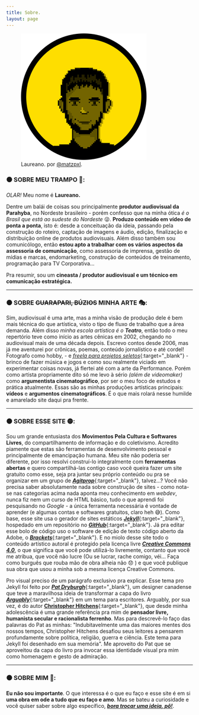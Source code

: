 ```yaml
---
title: Sobre.
layout: page
---
```


<figure>
  <img alt="Laureano." src="images/AVATAR.png" />
  <figcaption>
   Laureano. por <a href="https://www.instagram.com/matzpxl/" target="_blank">@matzpxl</a>.
  </figcaption>
</figure>

### **⚫ SOBRE MEU TRAMPO 🔨:**
*OLAR!* Meu nome é **Laureano.** 

Dentre um balái de coisas sou principalmente **produtor audiovisual da Parahyba**, no Nordeste brasileiro - porém confesso que na minha ótica *é o Brasil que está ao sudeste do Nordeste* 😜. **Produzo conteúdo em vídeo de ponta a ponta**, isto é: desde a conceituação da ideia, passando pela construção do roteiro, captação de imagens e áudio, edição, finalização e distribuição online de produtos audiovisuais. Além disso também sou comunicólogo, então **estou apto a trabalhar com os vários aspectos da assessoria de comunicação**, como assessoria de imprensa, gestão de mídias e marcas, endomarketing, construção de conteúdos de treinamento, programação para TV Corporativa... 

Pra resumir, sou um **cineasta / produtor audiovisual e um técnico em comunicação estratégica.**

---
### **⚫ SOBRE ~~GUARAPARI, BÚZIOS~~ MINHA ARTE 🎭:**
Sim, audiovisual é uma arte, mas a minha visão de produção dele é bem mais técnica do que artística, visto o tipo de fluxo de trabalho que a área demanda. Além disso *minha escola artística é o **Teatro***, então todo o meu repertório teve como início as artes cênicas em 2002, chegando no audiovisual mais de uma década depois. Escrevo contos desde 2006, mas já me aventurei por crônicas, poemas, conteúdo jornalístico e até cordel! Fotografo como hobby, - e [*freela para projetos seletos*](/Trampos/Imburana){:target="_blank"} - brinco de fazer música e jogos e como sou realmente viciado em experimentar coisas novas, já flertei até com a arte da Performance. Porém como artista propriamente dito só me levo à sério *(além de videomaker)* como **argumentista cinematográfico**, por ser o meu foco de estudos e prática atualmente. Essas são as minhas produções artísticas principais: **vídeos** e **argumentos cinematográficos**. É o que mais rolará nesse humilde e amarelado site daqui pra frente.

---
### **⚫ SOBRE ESSE SITE 🟡:**
Sou um grande entusiasta dos **Movimentos Pela Cultura e Softwares Livres**, do compartilhamento de informação e do coletivismo. Acredito piamente que estas são ferramentas de desenvolvimento pessoal e principalmente de emancipação humana. Meu site não poderia ser diferente, por isso resolvi construí-lo integralmente com **ferramentas abertas** e quero compartilhá-las contigo caso você queira fazer um site gratuito como esse, seja pra juntar seu próprio conteúdo ou pra se organizar em um grupo de [***Agitprop***](https://pt.wikipedia.org/wiki/Agitprop){:target="_blank"}, talvez...? Você não precisa saber absolutamente nada sobre construção de sites - como nota-se nas categorias acima nada aponta meu conhecimento em *webdev*, nunca fiz nem um curso de HTML básico, tudo o que aprendi foi pesquisando no *Google* - a única ferramenta necessária é vontade de aprender (e algumas contas e softwares gratuitos, claro heh 😅). Como base, esse site usa o gerador de sites estáticos [***Jekyll***](https://jekyllrb.com/){:target="_blank"}, hospedado em um repositório no [***GitHub***](https://github.com){:target="_blank"}. Já pra editar esse bolo de código uso o software de edição de texto código aberto da Adobe, o [***Brackets***](http://brackets.io/){:target="_blank"}. E no miolo desse site todo o conteúdo artístico autoral é protegido pela licença livre [***Creative Commons 4.0***](http://br.creativecommons.org/), o que significa que você pode utilizá-lo livremente, contanto que você me atribua, que você não lucre (Ou se lucrar, rache comigo, véi... Faça como burguês que rouba mão de obra alheia não 😞 ) e que você publique sua obra que usou a minha sob a mesma licença Creative Commons.

Pro visual preciso de um parágrafo exclusivo pra explicar. Esse tema pro Jekyll foi feito por [***Pat Dryburgh***](https://patdryburgh.com/){:target="_blank"}, um designer canadense que teve a maravilhosa ideia de transformar a capa do livro [***Arguably***](https://amzn.to/38eqCWV){:target="_blank"} em um tema para escritores. Arguably, por sua vez, é do autor [**Christopher Hitchens**](https://pt.wikipedia.org/wiki/Christopher_Hitchens){:target="_blank"}, que desde minha adolescência é uma grande referência pra mim de **pensador livre, humanista secular e racionalista ferrenho**. Mas para descrevê-lo faço das palavras do Pat as minhas: "Indubitavelmente uma das maiores mentes dos nossos tempos, Christopher Hitchens desafiou seus leitores a pensarem profundamente sobre política, religião, guerra e ciência. Este tema para Jekyll foi desenhado em sua memória". Me aproveito do Pat que se aproveitou da capa do livro pra invocar essa identidade visual pra mim como homenagem e gesto de admiração.

---
### **⚫ SOBRE MIM 🚫:**
**Eu não sou importante**. O que interessa é o que eu faço e esse site é em si **uma obra em ode a tudo que eu faço e amo**. Mas se bateu a curiosidade e você quiser saber sobre algo específico, [***bora trocar uma ideia, pô!***](contato.html).
